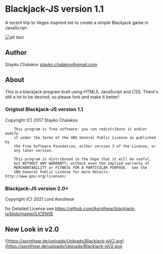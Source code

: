 Blackjack-JS version 1.1
=========================

A recent trip to Vegas inspired me to create a simple Blackjack game in JavaScript.

![alt text](http://i.imgur.com/MppdhCb.png)

Author
------
Stayko Chalakov
stayko.chalakov@gmail.com

About
------
This is a blackjack program built using HTML5, JavaScript and CSS.  There's still a lot to be desired, so please fork and make it better!

### Original Blackjack-JS version 1.1
Copyright (C) 2017 Stayko Chalakov

    	This program is free software: you can redistribute it and/or modify
    	it under the terms of the GNU General Public License as published by
    	the Free Software Foundation, either version 3 of the License, or
    	any later version.

    	This program is distributed in the hope that it will be useful,
    	but WITHOUT ANY WARRANTY; without even the implied warranty of
    	MERCHANTABILITY or FITNESS FOR A PARTICULAR PURPOSE.  See the
    	GNU General Public License for more details. http://www.gnu.org/licenses/

### Blackjack-JS version 2.0+
Copyright (C) 2021 Lord Asrothear

for Detailed License see https://github.com/Asrothear/blackjack-js/blob/master/LICENSE

New Look in v2.0
-----
![https://asrothear.de/uploads/Uploads/Blackjack-jsV2.jpg](https://asrothear.de/uploads/Uploads/Blackjack-jsV2.jpg)


